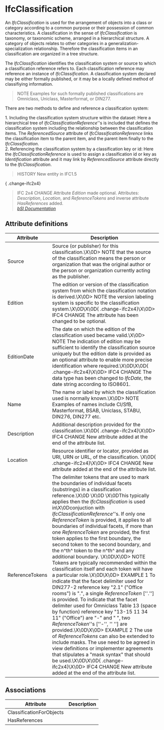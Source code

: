 IfcClassification
=================
An _IfcClassification_ is used for the arrangement of objects into a class or
category according to a common purpose or their possession of common
characteristics. A classification in the sense of _IfcClassification_ is
taxonomy, or taxonomic scheme, arranged in a hierarchical structure. A
category of objects relates to other categories in a generalization-
specialization relationship. Therefore the classification items in an
classification are organized in a tree structure.  
  
The _IfcClassification_ identifies the classification system or source to
which a classification reference refers to. Each classification reference may
reference an instance of _IfcClassification_. A classification system declared
may be either formally published, or it may be a locally defined method of
classifiying information.  
  
> NOTE  Examples for such formally published classifications are Omniclass,
> Uniclass, Masterformat, or DIN277.  
  
There are two methods to define and reference a classification system:  
  
1\. Including the classification system structure within the dataset: Here a
hierarchical tree of _IfcClassificationReference_''s is included that defines
the classification system including the relationship between the
classification items. The _ReferencedSource_ attribute of
_IfcClassificationReference_ links the classification item to the parent item,
and the parent item finally to the _IfcClassification_.  
2\. Referencing the classification system by a classification key or id: Here
the _IfcClassificationReference_ is used to assign a classification id or key
as _Identification_ attribute and it may link by _ReferencedSource_ attribute
directly to the _IfcClassification_.  
  
> HISTORY  New entity in IFC1.5  
  
{ .change-ifc2x4}  
> IFC 2x4 CHANGE  Attribute _Edition_ made optional. Attributes:
> _Description_, _Location_, and _ReferenceTokens_ and inverse attribute
> _HasReferences_ added.  
[ _bSI
Documentation_](https://standards.buildingsmart.org/IFC/DEV/IFC4_2/FINAL/HTML/schema/ifcexternalreferenceresource/lexical/ifcclassification.htm)


Attribute definitions
---------------------
| Attribute       | Description                                                                                                                                                                                                                                                                                                                                                                                                                                                                                                                                                                                                                                                                                                                                                                                                                                                                                                                                                                                                                                                                                                                                                                                                                                                                                                                                                                                              |
|-----------------|----------------------------------------------------------------------------------------------------------------------------------------------------------------------------------------------------------------------------------------------------------------------------------------------------------------------------------------------------------------------------------------------------------------------------------------------------------------------------------------------------------------------------------------------------------------------------------------------------------------------------------------------------------------------------------------------------------------------------------------------------------------------------------------------------------------------------------------------------------------------------------------------------------------------------------------------------------------------------------------------------------------------------------------------------------------------------------------------------------------------------------------------------------------------------------------------------------------------------------------------------------------------------------------------------------------------------------------------------------------------------------------------------------|
| Source          | Source (or publisher) for this classification.\X\0D> NOTE  that the source of the classification means the person or organization that was the original author or the person or organization currently acting as the publisher.                                                                                                                                                                                                                                                                                                                                                                                                                                                                                                                                                                                                                                                                                                                                                                                                                                                                                                                                                                                                                                                                                                                                                                          |
| Edition         | The edition or version of the classification system from which the classification notation is derived.\X\0D> NOTE  the version labeling system is specific to the classification system.\X\0D\X\0D{ .change-ifc2x4}\X\0D> IFC4 CHANGE The attribute has been changed to be optional.                                                                                                                                                                                                                                                                                                                                                                                                                                                                                                                                                                                                                                                                                                                                                                                                                                                                                                                                                                                                                                                                                                                     |
| EditionDate     | The date on which the edition of the classification used became valid.\X\0D> NOTE  The indication of edition may be sufficient to identify the classification source uniquely but the edition date is provided as an optional attribute to enable more precise identification where required.\X\0D\X\0D{ .change-ifc2x4}\X\0D> IFC4 CHANGE The data type has been changed to _IfcDate_, the date string according to ISO8601.                                                                                                                                                                                                                                                                                                                                                                                                                                                                                                                                                                                                                                                                                                                                                                                                                                                                                                                                                                            |
| Name            | The name or label by which the classification used is normally known.\X\0D> NOTE  Examples of names include CI/SfB, Masterformat, BSAB, Uniclass, STABU, DIN276, DIN277 etc.                                                                                                                                                                                                                                                                                                                                                                                                                                                                                                                                                                                                                                                                                                                                                                                                                                                                                                                                                                                                                                                                                                                                                                                                                             |
| Description     | Additional description provided for the classification.\X\0D{ .change-ifc2x4}\X\0D> IFC4 CHANGE  New attribute added at the end of the attribute list.                                                                                                                                                                                                                                                                                                                                                                                                                                                                                                                                                                                                                                                                                                                                                                                                                                                                                                                                                                                                                                                                                                                                                                                                                                                   |
| Location        | Resource identifier or locator, provided as URI, URN or URL, of the classification. \X\0D{ .change-ifc2x4}\X\0D> IFC4 CHANGE  New attribute added at the end of the attribute list.                                                                                                                                                                                                                                                                                                                                                                                                                                                                                                                                                                                                                                                                                                                                                                                                                                                                                                                                                                                                                                                                                                                                                                                                                      |
| ReferenceTokens | The delimiter tokens that are used to mark the boundaries of individual facets (substrings) in a classification reference.\X\0D \X\0D \X\0DThis typically applies then the _IfcClassification_ is used in\X\0Dconjuction with _IfcClassificationReference_''s. If only one _ReferenceToken_ is provided, it applies to all boundaries of individual facets, if more than one _ReferenceToken_ are provided, the first token applies to the first boundary, the second token to the second boundary, and the n^th^ token to the n^th^ and any additional boundary. \X\0D\X\0D> NOTE  Tokens are typically recommended within the classification itself and each token will have a particular role.\X\0D\X\0D> EXAMPLE 1 To indicate that the facet delimiter used for DIN277-2 reference key "2.1" ("Office rooms") is ".", a single _ReferenceToken_ [''.''] is provided. To indicate that the facet delimiter used for Omniclass Table 13 (space by function) reference key "13-15 11 34 11" ("Office") are "-" and " ", two _ReferenceToken_''s [''-'', '' ''] are provided.\X\0D\X\0D> EXAMPLE 2 The use of _ReferenceTokens_ can also be extended to include masks. The use need to be agreed in view definitions or implementer agreements that stipulates a "mask syntax" that should be used.\X\0D\X\0D{ .change-ifc2x4}\X\0D> IFC4 CHANGE  New attribute added at the end of the attribute list. |

Associations
------------
| Attribute                | Description   |
|--------------------------|---------------|
| ClassificationForObjects |               |
| HasReferences            |               |

